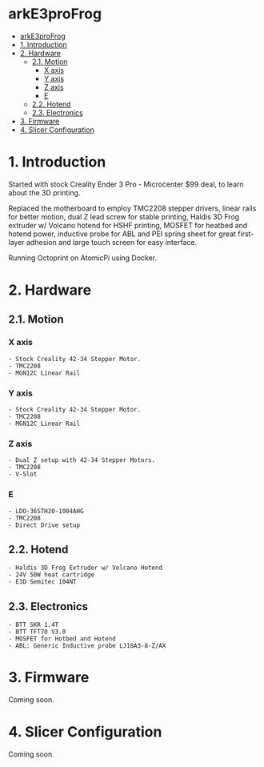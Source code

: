 # arkE3proFrog

- [arkE3proFrog](#arke3profrog)
- [1. Introduction](#1-introduction)
- [2. Hardware](#2-hardware)
  - [2.1. Motion](#21-motion)
    - [X axis](#x-axis)
    - [Y axis](#y-axis)
    - [Z axis](#z-axis)
    - [E](#e)
  - [2.2. Hotend](#22-hotend)
  - [2.3. Electronics](#23-electronics)
- [3. Firmware](#3-firmware)
- [4. Slicer Configuration](#4-slicer-configuration)

# 1. Introduction

Started with stock Creality Ender 3 Pro - Microcenter $99 deal, to learn about the 3D printing.

Replaced the motherboard to employ TMC2208 stepper drivers, linear rails for better motion, dual Z lead
screw for stable printing, Haldis 3D Frog extruder w/ Volcano hotend for HSHF printing, MOSFET for heatbed 
and hotend power, inductive probe for ABL and PEI spring sheet for great first-layer adhesion and large 
touch screen for easy interface.

Running Octoprint on AtomicPi using Docker.

# 2. Hardware

## 2.1. Motion

### X axis

    - Stock Creality 42-34 Stepper Motor.
    - TMC2208
    - MGN12C Linear Rail

### Y axis

    - Stock Creality 42-34 Stepper Motor.
    - TMC2208
    - MGN12C Linear Rail

### Z axis

    - Dual Z setup with 42-34 Stepper Motors.
    - TMC2208
    - V-Slot

### E

    - LDO-36STH20-1004AHG
    - TMC2208
    - Direct Drive setup

## 2.2. Hotend

    - Haldis 3D Frog Extruder w/ Volcano Hotend
    - 24V 50W heat cartridge
    - E3D Semitec 104NT

## 2.3. Electronics

    - BTT SKR 1.4T
    - BTT TFT70 V3.0
    - MOSFET for Hotbed and Hotend
    - ABL: Generic Inductive probe LJ18A3-8-Z/AX

# 3. Firmware

Coming soon.

# 4. Slicer Configuration

Coming soon.